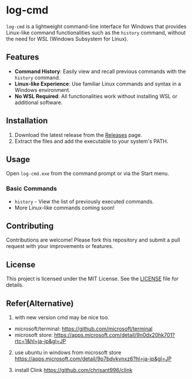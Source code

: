 # log-cmd

`log-cmd` is a lightweight command-line interface for Windows that provides Linux-like command functionalities such as the `history` command, without the need for WSL (Windows Subsystem for Linux).

## Features

- **Command History**: Easily view and recall previous commands with the `history` command.
- **Linux-like Experience**: Use familiar Linux commands and syntax in a Windows environment.
- **No WSL Required**: All functionalities work without installing WSL or additional software.

## Installation

1. Download the latest release from the [Releases](https://github.com/yourusername/log-cmd/releases) page.
2. Extract the files and add the executable to your system's PATH.

## Usage

Open `log-cmd.exe` from the command prompt or via the Start menu.

### Basic Commands

- `history` - View the list of previously executed commands.
- More Linux-like commands coming soon!

## Contributing

Contributions are welcome! Please fork this repository and submit a pull request with your improvements or features.

## License

This project is licensed under the MIT License. See the [LICENSE](LICENSE) file for details.

## Refer(Alternative)
1. with new version cmd may be nice too.
- microsoft/terminal: https://github.com/microsoft/terminal
- microsoft store: https://apps.microsoft.com/detail/9n0dx20hk701?rtc=1&hl=ja-jp&gl=JP

2. use ubuntu in windows from microsoft store
https://apps.microsoft.com/detail/9p7bdvkvnxz6?hl=ja-jp&gl=JP

3. install Clink
https://github.com/chrisant996/clink


